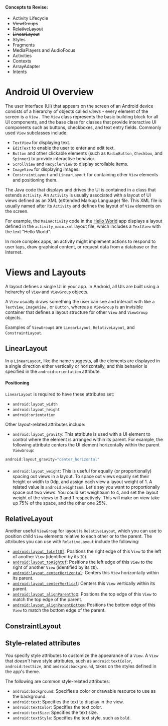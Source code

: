 #### Concepts to Revise:

- Activity Lifecycle
- ~~ViewGroups~~
- ~~RelativeLayout~~
- ~~LinearLayout~~
- Styles
- Fragments
- MediaPlayers and AudioFocus
- Activities
- Contexts
- ArrayAdapter
- Intents

# Android UI Overview

The user interface (UI) that appears on the screen of an Android device consists of a hierarchy of objects called *views* - every element of the screen is a `View` . The `View` class represents the basic building block for all UI components, and the base class for classes that provide interactive UI components such as buttons, checkboxes, and text entry fields. Commonly used `View` subclasses include: 

- `TextView` for displaying text.
- `EditText` to enable the user to enter and edit text.
- `Button` and other clickable elements (such as `RadioButton`, `Checkbox`, and `Spinner`) to provide interactive behavior.
- `ScrollView` and `RecyclerView` to display scrollable items.
- `ImageView` for displaying images.
- `ConstraintLayout` and `LinearLayout` for containing other `View` elements and positioning them.



The Java code that displays and drives the UI is contained in a class that extends `Activity`. An `Activity` is usually associated with a layout of UI views defined as an XML (eXtended Markup Language) file. This XML file is usually named after its `Activity` and defines the layout of `View` elements on the screen.

For example, the `MainActivity` code in the [Hello World](https://codelabs.developers.google.com/codelabs/android-training-hello-world/index.html?index=..%2F..%2Fandroid-training#0) app displays a layout defined in the `activity_main.xml` layout file, which includes a `TextView` with the text "Hello World".

 In more complex apps, an activity might implement actions to respond to user taps, draw graphical content, or request data from a database or the Internet.



# Views and Layouts

A layout defines a single UI in your app. In Android, all UIs are built using a heirarchy of `View` and `ViewGroup` objects. 

A `View` usually draws something the user can see and interact with like a `TextView`, `ImageView` , or `Button`, whereas a `ViewGroup` is an invisible container that defines a layout structure for other `View` and `ViewGroup` objects. 

Examples of `ViewGroup`s are `LinearLayout`, `RelativeLayout`, and `ConstraintLayout`.

## LinearLayout

In a `LinearLayout`, like the name suggests, all the elements are displayed in a single direction either vertically or horizontally, and this behavior is specified in the `android:orientation` attribute.

#### Positioning

`LinearLayout` is required to have these attributes set:

- `android:layout_width`
- `android:layout_height`
- `android:orientation`



Other layout-related attributes include:

- `android:layout_gravity`: This attribute is used with a  UI element to control where the element is arranged within its parent.  For example, the following attribute centers the UI element horizontally  within the parent `ViewGroup`:

```java
android:layout_gravity="center_horizontal"
```

#### 

- `android:layout_weight`: This is useful for equally (or proportionally) spacing out views in a layout. To space out views equally set their height or width to 0dp, and assign each view a layout weight of 1. A related value is `android:weightsum`. Let's say you want to proportionally space out two views. You could set weightsum to 4, and set the layout weight of the views to 3 and 1 respectively. This will make on view take up 75% of the space, and the other one 25%.

## RelativeLayout

Another useful `ViewGroup` for layout is `RelativeLayout`, which you can use to position child `View` elements relative to each other or to the parent. The attributes you can use with `RelativeLayout` include the following:

- [`android:layout_toLeftOf`](https://developer.android.com/reference/android/widget/RelativeLayout.LayoutParams.html#attr_android:layout_toLeftOf): Positions the right edge of this `View` to the left of another `View` (identified by its `ID`). 
- [`android:layout_toRightOf`](https://developer.android.com/reference/android/widget/RelativeLayout.LayoutParams.html#attr_android:layout_toRightOf): Positions the left edge of this `View` to the right of another `View` (identified by its `ID`).
- [`android:layout_centerHorizontal`](https://developer.android.com/reference/android/widget/RelativeLayout.LayoutParams.html#attr_android:layout_centerHorizontal): Centers this `View` horizontally within its parent. 
- [`android:layout_centerVertical`](https://developer.android.com/reference/android/widget/RelativeLayout.LayoutParams.html#attr_android:layout_centerVertical): Centers this `View` vertically within its parent.
- [`android:layout_alignParentTo`p](https://developer.android.com/reference/android/widget/RelativeLayout.LayoutParams.html#attr_android:layout_alignParentTop): Positions the top edge of this `View` to match the top edge of the parent.
- [`android:layout_alignParentBottom`](https://developer.android.com/reference/android/widget/RelativeLayout.LayoutParams.html#attr_android:layout_alignParentBottom): Positions the bottom edge of this `View` to match the bottom edge of the parent.

## ConstraintLayout

## Style-related attributes

You specify style attributes to customize the appearance of a `View`. A `View` that *doesn't* have style attributes, such as `android:textColor`, `android:textSize`, and `android:background`, takes on the styles defined in the app's theme.

The following are common style-related attributes:

- `android:background`: Specifies a color or drawable resource to use as the background.
- `android:text`: Specifies the text to display in the view.
- `android:textColor`: Specifies the text color.
- `android:textSize`: Specifies the text size.
- `android:textStyle`: Specifies the text style, such as `bold`.